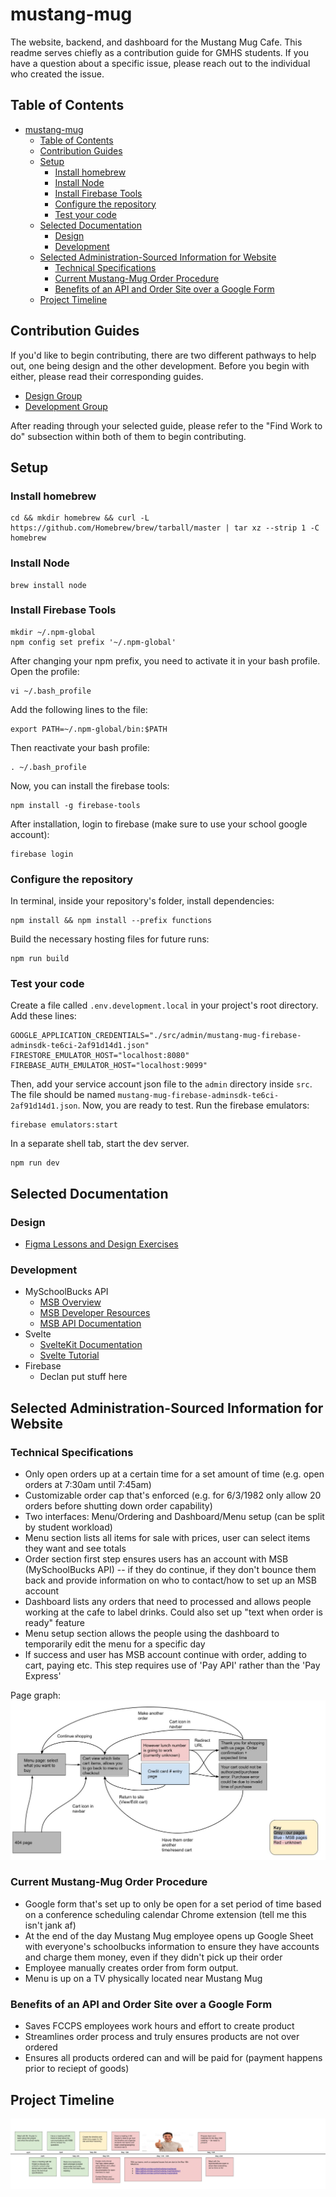 # mustang-mug
The website, backend, and dashboard for the Mustang Mug Cafe. This readme serves chiefly as a contribution guide for GMHS students. If you have a question about a specific issue, please reach out to the individual who created the issue. 

## Table of Contents 
- [mustang-mug](#mustang-mug)
  - [Table of Contents](#table-of-contents)
  - [Contribution Guides](#contribution-guides)
  - [Setup](#setup)
    - [Install homebrew](#install-homebrew)
    - [Install Node](#install-node)
    - [Install Firebase Tools](#install-firebase-tools)
    - [Configure the repository](#configure-the-repository)
    - [Test your code](#test-your-code)
  - [Selected Documentation](#selected-documentation)
    - [Design](#design)
    - [Development](#development)
  - [Selected Administration-Sourced Information for Website](#selected-administration-sourced-information-for-website)
    - [Technical Specifications](#technical-specifications)
    - [Current Mustang-Mug Order Procedure](#current-mustang-mug-order-procedure)
    - [Benefits of an API and Order Site over a Google Form](#benefits-of-an-api-and-order-site-over-a-google-form)
  - [Project Timeline](#project-timeline)
    
## Contribution Guides 
If you'd like to begin contributing, there are two different pathways to help out, one being design and the other development. Before you begin with either, please read their corresponding guides. 
- [Design Group](https://docs.google.com/document/d/1Li7CFu5svkT2dZMmUMs8T7QXtFuoNox9WiU2pSIEUkg/edit) 
- [Development Group](https://docs.google.com/document/d/11pG9MPToPxX9a-AQYE3q3QMyvRmRDZvPR6uQrVQUTao/edit) 

After reading through your selected guide, please refer to the "Find Work to do" subsection within both of them to begin contributing. 

## Setup
### Install homebrew
    cd && mkdir homebrew && curl -L https://github.com/Homebrew/brew/tarball/master | tar xz --strip 1 -C homebrew
### Install Node
    brew install node
### Install Firebase Tools
    mkdir ~/.npm-global
    npm config set prefix '~/.npm-global'
After changing your npm prefix, you need to activate it in your bash profile. Open the profile:

    vi ~/.bash_profile
Add the following lines to the file:

    export PATH=~/.npm-global/bin:$PATH
Then reactivate your bash profile:

    . ~/.bash_profile
Now, you can install the firebase tools:

    npm install -g firebase-tools
After installation, login to firebase (make sure to use your school google account):

    firebase login
### Configure the repository
In terminal, inside your repository's folder, install dependencies:

    npm install && npm install --prefix functions
Build the necessary hosting files for future runs:

    npm run build
### Test your code
Create a file called `.env.development.local` in your project's root directory. Add these lines:

    GOOGLE_APPLICATION_CREDENTIALS="./src/admin/mustang-mug-firebase-adminsdk-te6ci-2af91d14d1.json"
    FIRESTORE_EMULATOR_HOST="localhost:8080"
    FIREBASE_AUTH_EMULATOR_HOST="localhost:9099"
Then, add your service account json file to the `admin` directory inside `src`. The file should be named `mustang-mug-firebase-adminsdk-te6ci-2af91d14d1.json`. Now, you are ready to test. Run the firebase emulators:

    firebase emulators:start
In a separate shell tab, start the dev server.

    npm run dev
    
## Selected Documentation 
### Design
- [Figma Lessons and Design Exercises](https://www.figma.com/resources/learn-design/)

### Development 
- MySchoolBucks API
    - [MSB Overview](https://www.myschoolbucks.com/ver2/developer/msbpayapi)
    - [MSB Developer Resources](https://www.myschoolbucks.com/ver2/developer/home)
    - [MSB API Documentation](https://www.myschoolbucks.com/ver2/developer/swagger/getdocs?apiDocs=msbpayapi)
- Svelte
    - [SvelteKit Documentation](https://kit.svelte.dev/docs) 
    - [Svelte Tutorial](https://svelte.dev/tutorial/)
- Firebase
    - Declan put stuff here

## Selected Administration-Sourced Information for Website
### Technical Specifications 
- Only open orders up at a certain time for a set amount of time (e.g. open orders at 7:30am until 7:45am)
- Customizable order cap that's enforced (e.g. for 6/3/1982 only allow 20 orders before shutting down order capability)
- Two interfaces: Menu/Ordering and Dashboard/Menu setup (can be split by student workload) 
- Menu section lists all items for sale with prices, user can select items they want and see totals
- Order section first step ensures users has an account with MSB (MySchoolBucks API) -- if they do continue, if they don't bounce them back and provide information on who to contact/how to set up an MSB account
- Dashboard lists any orders that need to processed and allows people working at the cafe to label drinks. Could also set up "text when order is ready" feature
- Menu setup section allows the people using the dashboard to temporarily edit the menu for a specific day
- If success and user has MSB account continue with order, adding to cart, paying etc. This step requires use of 'Pay API' rather than the 'Pay Express'

Page graph:
![page graph](resources/readme/page_graph.jpg)


### Current Mustang-Mug Order Procedure
- Google form that's set up to only be open for a set period of time based on a conference scheduling calendar Chrome extension (tell me this isn't jank af)
- At the end of the day Mustang Mug employee opens up Google Sheet with everyone's schoolbucks information to ensure they have accounts and charge them money, even if they didn't pick up their order 
- Employee manually creates order from form output. 
- Menu is up on a TV physically located near Mustang Mug 

### Benefits of an API and Order Site over a Google Form
- Saves FCCPS employees work hours and effort to create product
- Streamlines order process and truly ensures products are not over ordered
- Ensures all products ordered can and will be paid for (payment happens prior to reciept of goods) 

## Project Timeline
![Project Timeline](resources/readme/project_timeline.jpg)
